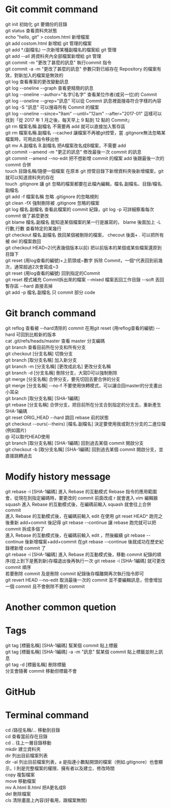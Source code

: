 # Git commit command

<html>
  <body>
    <div style="font-size=20px;">
      <div>git init 初始化 git 要備份的目錄</div>
      <div>git status 查看資料夾狀態</div>
      <div>echo "hello, git" > costom.html 新增檔案</div>
      <div>git add costom.html 新增給 git 管理的檔案</div>
      <div>git add *.(副檔名) 一次新增某種副檔名的檔案給 git 管理</div>
      <div>git add --all 將資料夾內全部檔案新增給 git 管理</div>
      <div>git commit -m "更改了甚麼的訊息" 執行commit 指令</div>
      <div>git commit -a -m "更改了甚麼的訊息" 參數只對已經存在 Repository 的檔案有效，對新加入的檔案是無效的</div>
      <div>git log 查看專案的更改變動訊息</div>
      <div>git log --oneline --graph 查看更精簡的訊息</div>
      <div>git log --oneline --author="名字\|名字" 查看某位作者(或另一位)的 Commit</div>
      <div>git log --oneline --grep="訊息" 可以從 Commit 訊息裡面搜尋符合字樣的內容</div>
      <div>git log -S "訊息" 可以搜尋所有 Commit 的檔案</div>
      <div>git log --oneline --since="9am" --until="12am" --after="2017-01" 這樣可以找到「從 2017 年 1 月之後，每天早上 9 點到 12 點的 Commit」</div>
      <div>git rm 檔案名稱.副檔名 不需要再 add 就可以直接加入暫存區</div>
      <div>git rm 檔案名稱.副檔名 --cached 讓檔案不再被git控管，當 .gitgnore無法忽略某檔案時，可用此指令移出他</div>
      <div>git mv A.副檔名 B.副檔名 把A檔案改名成B檔案，不需要 add</div>
      <div>git commit --amend -m "更正的訊息" 修改最後一次 commit 的訊息</div>
      <div>git commit --amend --no-edit 把不想新增 commit 的檔案 add 後跟最後一次的 commit 合併</div>
      <div>touch 目錄名稱/隨便一個檔案 在原本 git 控管目錄下新增資料夾後新增檔案，git 就可以知道資料夾的存在</div>
      <div>touch .gitignore 讓 git 忽略的檔案都要在此檔內編輯，檔名.副檔名、目錄/檔名.副檔名</div>
      <div>git add -f 檔案名稱 忽略 .gitignore 的忽略規則</div>
      <div>git clean -fX 強制刪除被 .gitignore 忽略的檔案</div>
      <div>git log 檔名.副檔名 查看此檔案的 commit 紀錄，git log -p 可詳細察看每次 commit 做了甚麼更改</div>
      <div>git blame 檔名.副檔名 能知道某個檔案的某一行是誰寫的， blame 後面加上 -L 行數,行數 查看特定的某幾行</div>
      <div>git checkout 檔名.副檔名 救回某個被刪除的檔案， checout 後面+ . 可以把所有被 del 的檔案救回</div>
      <div>git checkout HEAD~2(代表幾個版本以前) 把以前版本的某個或某些檔案還原到目錄下</div>
      <div>git reset (用log查看的編號)+上箭頭或~數字 拆除 Commit，一個^代表回到前幾次，通常超過2次會寫成~3</div>
      <div>git reset (用log查看的編號) 回到指定的Commit</div>
      <div>git reset 模式補充 Commit拆出來的檔案 --mixed 檔案丟回工作目錄 --soft 丟回暫存區 --hard 直接丟掉</div>
      <div>git add -p 檔名.副檔名 只 commit 部分 code</div>
    </div>
  </body>
</html>

# Git branch command

<html>
  <body>
    <div style="font-size=20px;">
      <div>git reflog 查看被 --hard清除的 commit 在用git reset (用reflog查看的編號) --hard 可回到比較新的版本</div>
      <div>cat .git/refs/heads/master 查看 master 分支編碼</div>
      <div>git branch 查看目前所在分支和所有分支</div>
      <div>git checkout [分支名稱] 切換分支</div>
      <div>git branch [取分支名稱] 加入新分支</div>
      <div>git branch -m [分支名稱] [更改成此名] 更改分支名稱</div>
      <div>git branch -d [分支名稱] 刪除分支，大寫D可以強制刪除</div>
      <div>git merge [分支名稱] 合併分支，要先切回去要合併的分支</div>
      <div>git merge [分支名稱] --no-f 不要使用快轉模式，可以讓合回master的分支畫出小耳朵</div>
      <div>git branch [取分支名稱] [SHA-1編碼] </div>
      <div>git rebase [分支名稱] 合併分支，把目前所在分支合到指定的分支去，重新產生SHA-1編碼</div>
      <div>git reset ORIG_HEAD --hard 跳回 rebase 前的狀態</div>
      <div>git checkout --ours(--theirs) [檔名.副檔名] 決定要使用我或對方分支的二進位檔(例如圖片)</div>
      <div>@ 可以取代HEAD使用</div>
      <div>git branch [取分支名稱] [SHA-1編碼] 回到過去某個 commit 開啟分支</div>
      <div>git checkout -b [取分支名稱] [SHA-1編碼] 回到過去某個 commit 開啟分支，並直接跳轉過去</div>
    </div>
  </body>
</html>

# Modify history message 

<html>
  <body>
    <div style="font-size=20px;">
      <div>git rebase -i [SHA-1編碼]  進入 Rebase 的互動模式 Rebase 指令的應用範圍會，從現在到指定編碼時，要更改的 commit 前面改成 r 就會進入 vim 編輯器</div>
      <div>squash 進入 Rebase 的互動模式後，在編碼前輸入 squash 就會往上合併 commit </div>
      <div>進入 Rebase 的互動模式後，在編碼前輸入 edit 在使用 git reset HEAD^ 跑完之後重新 add+commit 後記得 git rebase --continue 讓 rebase 跑完就可以把 commit 拆成多個了</div>
      <div>進入 Rebase 的互動模式後，在編碼前輸入 edit ，然後繼續 git rebase --continue 後新增檔案+add+commit 在git rebase --continue 後就成功在歷史紀錄裡新增 commit 了</div>
      <div>git rebase -i [SHA-1編碼] 進入 Rebase 的互動模式後，移動 commit 紀錄的順序(從上到下是舊到新)存檔退出後再執行一次 git rebase -i [SHA-1編碼] 就可更改 commit 順序</div>
      <div>若要刪除 commit 及是刪除 commit 紀錄後存檔離開再次執行指令即可</div>
      <div>git revert HEAD --no-edit 取消最後一次的 commit 並不要編輯訊息，但會增加一個 commit 且不會刪除不要的 commit</div>
    </div>
  </body>
</html>

# Another common quetion

<html>
  <body>
    <div style="font-size=20px;">
      <div></div>
      <div></div>
      <div></div>
      <div></div>
      <div></div>
      <div></div>
      <div></div>
      <div></div>
      <div></div>
      <div></div>
      <div></div>
      <div></div>
      <div></div>
      <div></div>
      <div></div>
      <div></div>
      <div></div>
      <div></div>
    </div>
  </body>
</html>

# Tags

<html>
  <body>
    <div style="font-size=20px;">
      <div>git tag [標籤名稱] [SHA-1編碼] 幫某個 commit 貼上標籤</div>
      <div>git tag [標籤名稱] [SHA-1編碼] -a -m "訊息" 幫某個 commit 貼上標籤並附上訊息</div>
      <div>git tag -d [標籤名稱] 刪除標籤</div>
      <div>分支會隨著 commit 移動但標籤不會</div>
    </div>
  </body>
</html>

# GitHub

<html>
  <body>
    <div style="font-size=20px;">
      <div></div>
      <div></div>
      <div></div>
      <div></div>
      <div></div>
      <div></div>
      <div></div>
      <div></div>
      <div></div>
      <div></div>
      <div></div>
      <div></div>
      <div></div>
      <div></div>
      <div></div>
      <div></div>
      <div></div>
      <div></div>
    </div>
  </body>
</html>

# Terminal command

<html>
  <body>
    <div style="font-size=20px;">
      <div>cd /路徑名稱/... 移動到目錄</div>
      <div>cd 查看當前存在目錄</div>
      <div>cd .. 往上一層目錄移動</div>
      <div>mkdir 建立資料夾</div>
      <div>dir 列出目前檔案列表</div>
      <div>dir -al 列出目前檔案列表，a 是指連小數點開頭的檔案（例如.gitignore）也會顯示，l 則是完整檔案的權限、擁有者以及建立、修改時間</div>
      <div>copy 複製檔案</div>
      <div>move 移動檔案</div>
      <div>mv A.html B.html 把A更名成B</div>
      <div>del 刪除檔案</div>
      <div>cls 清除畫面上內容(好看用，跟檔案無關)</div>
    </div>
  </body>
</html>
